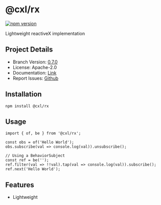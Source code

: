 # @cxl/rx 
	
[![npm version](https://badge.fury.io/js/%40cxl%2Frx.svg)](https://badge.fury.io/js/%40cxl%2Frx)

Lightweight reactiveX implementation

## Project Details

-   Branch Version: [0.7.0](https://npmjs.com/package/@cxl/rx/v/0.7.0)
-   License: Apache-2.0
-   Documentation: [Link](https://cxlio.github.io/cxl/rx)
-   Report Issues: [Github](https://github.com/cxlio/cxl/issues)

## Installation

	npm install @cxl/rx

## Usage

```
import { of, be } from '@cxl/rx';

const obs = of('Hello World');
obs.subscribe(val => console.log(val)).unsubscribe();

// Using a BehaviorSubject
const ref = be('');
ref.filter(val => !!val).tap(val => console.log(val)).subscribe();
ref.next('Hello World');
```

## Features

-   Lightweight
